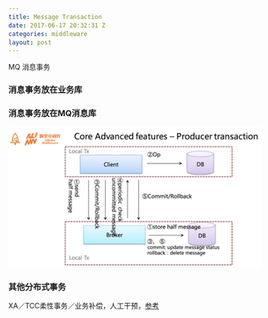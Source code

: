 ```yaml
---
title: Message Transaction
date: 2017-06-17 20:32:31 Z
categories: middleware
layout: post
---
```


MQ 消息事务

### 消息事务放在业务库


### 消息事务放在MQ消息库

![消息事务](https://github.com/shidongwa/shidongwa.github.io/blob/master/images/ali-trx-msg.png?raw=true)


### 其他分布式事务

XA／TCC柔性事务／业务补偿，人工干预，[参考](http://jm.taobao.org/2017/04/27/20170427/#more)
